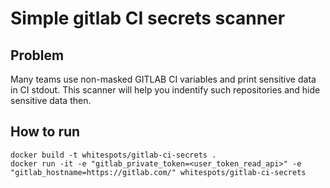 # Simple gitlab CI secrets scanner

## Problem

Many teams use non-masked GITLAB CI variables and print sensitive data in CI stdout.
This scanner will help you indentify such repositories and hide sensitive data then.

## How to run

```
docker build -t whitespots/gitlab-ci-secrets .
docker run -it -e "gitlab_private_token=<user_token_read_api>" -e "gitlab_hostname=https://gitlab.com/" whitespots/gitlab-ci-secrets
```
